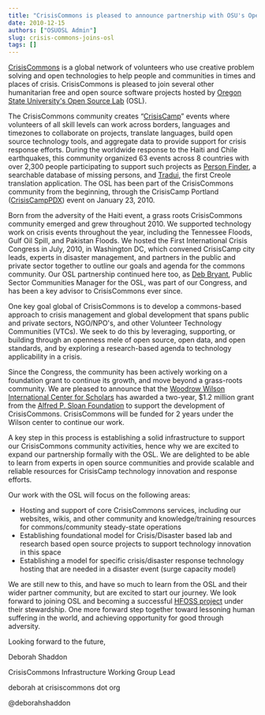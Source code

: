 ```yaml
---
title: "CrisisCommons is pleased to announce partnership with OSU's Open Source Lab"
date: 2010-12-15
authors: ["OSUOSL Admin"]
slug: crisis-commons-joins-osl
tags: []
---
```


[CrisisCommons](http://crisiscommons.org/) is a global network of volunteers who use creative problem solving and open
technologies to help people and communities in times and places of crisis. CrisisCommons is pleased to join several
other humanitarian free and open source software projects hosted by [Oregon State University's Open Source Lab](/)
(OSL).

The CrisisCommons community creates “[CrisisCamp](http://crisiscommons.org/crisiscamp/)” events where volunteers of all
skill levels can work across borders, languages and timezones to collaborate on projects, translate languages, build
open source technology tools, and aggregate data to provide support for crisis response efforts. During the worldwide
response to the Haiti and Chile earthquakes, this community organized 63 events across 8 countries with over 2,300
people participating to support such projects as [Person Finder](http://wiki.crisiscommons.org/wiki/Person_Finder), a
searchable database of missing persons, and [Tradui](http://wiki.crisiscommons.org/wiki/Tradui), the first Creole
translation application. The OSL has been part of the CrisisCommons community from the beginning, through the CrisisCamp
Portland ([CrisisCampPDX](http://osuosl.org/about/news/crisiscamphaiti_pdx)) event on January 23, 2010.

Born from the adversity of the Haiti event, a grass roots CrisisCommons community emerged and grew throughout 2010. We
supported technology work on crisis events throughout the year, including the Tennessee Floods, Gulf Oil Spill, and
Pakistan Floods. We hosted the First International Crisis Congress in July, 2010, in Washington DC, which convened
CrisisCamp city leads, experts in disaster management, and partners in the public and private sector together to outline
our goals and agenda for the commons community. Our OSL partnership continued here too, as
[Deb Bryant](http://twitter.com/debbryant), Public Sector Communities Manager for the OSL, was part of our Congress, and
has been a key advisor to CrisisCommons ever since.

One key goal global of CrisisCommons is to develop a commons-based approach to crisis management and global development
that spans public and private sectors, NGO/NPO's, and other Volunteer Technology Communities (VTCs). We seek to do this
by leveraging, supporting, or building through an openness mele of open source, open data, and open standards, and by
exploring a research-based agenda to technology applicability in a crisis.

Since the Congress, the community has been actively working on a foundation grant to continue its growth, and move
beyond a grass-roots community. We are pleased to announce that the
[Woodrow Wilson International Center for Scholars](http://www.wilsoncenter.org/) has awarded a two-year, $1.2 million
grant from the [Alfred P. Sloan Foundation](http://www.sloan.org/) to support the development of CrisisCommons.
CrisisCommons will be funded for 2 years under the Wilson center to continue our work.

A key step in this process is establishing a solid infrastructure to support our CrisisCommons community activities,
hence why we are excited to expand our partnership formally with the OSL. We are delighted to be able to learn from
experts in open source communities and provide scalable and reliable resources for CrisisCamp technology innovation and
response efforts.

Our work with the OSL will focus on the following areas:

- Hosting and support of core CrisisCommons services, including our websites, wikis, and other community and
  knowledge/training resources for commons/community steady-state operations
- Establishing foundational model for Crisis/Disaster based lab and research based open source projects to support
  technology innovation in this space
- Establishing a model for specific crisis/disaster response technology hosting that are needed in a disaster event
  (surge capacity model)

We are still new to this, and have so much to learn from the OSL and their wider partner community, but are excited to
start our journey. We look forward to joining OSL and becoming a successful
[HFOSS project](http://en.wikipedia.org/wiki/HFOSS) under their stewardship. One more forward step together toward
lessoning human suffering in the world, and achieving opportunity for good through adversity.

Looking forward to the future,

Deborah Shaddon

CrisisCommons Infrastructure Working Group Lead

deborah at crisiscommons dot org

@deborahshaddon

